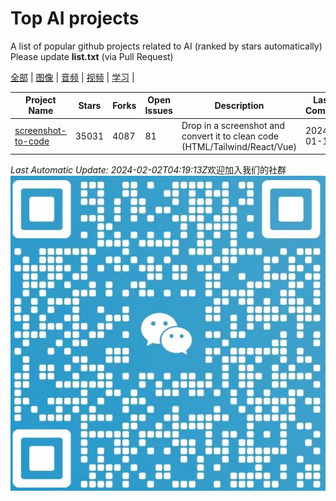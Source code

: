 # Top AI projects
A list of popular github projects related to AI (ranked by stars automatically)
Please update **list.txt** (via Pull Request)

<a href="./README.md">全部</a> |   <a href="./READMEpicture.md">图像</a> |   <a href="./READMEaudio.md">音频</a> | <a href="./READMEvideo.md">视频</a> | <a href="./READMElearn.md">学习</a> | 

| Project Name | Stars | Forks | Open Issues | Description | Last Commit |
| ------------ | ----- | ----- | ----------- | ----------- | ----------- |
| [screenshot-to-code](https://github.com/abi/screenshot-to-code) | 35031 | 4087 | 81 | Drop in a screenshot and convert it to clean code (HTML/Tailwind/React/Vue) | 2024-01-11 |

*Last Automatic Update: 2024-02-02T04:19:13Z*欢迎加入我们的社群 ![](https://raw.githubusercontent.com/mouuii/picture/master/weichat.jpg) 